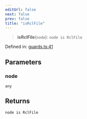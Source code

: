 ```yaml
---
editUrl: false
next: false
prev: false
title: "isRclFile"
---
```


> **isRclFile**(`node`): `node is RclFile`

Defined in: [guards.ts:41](https://github.com/rcs-agents/rcs-lang/blob/dae76e6aa05b4d372009b015248dbcb36c5ae675/packages/ast/src/guards.ts#L41)

## Parameters

### node

`any`

## Returns

`node is RclFile`
